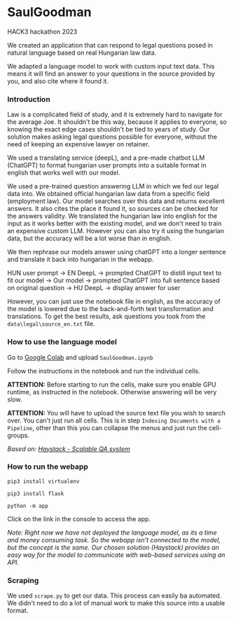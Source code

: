 # SaulGoodman

HACK3 hackathon 2023

We created an application that can respond to legal questions posed in natural language based on real Hungarian law data. 

We adapted a language model to work with custom input text data. This means it will find an answer to your questions in the source provided by you, and also cite where it found it.

### Introduction

Law is a complicated field of study, and it is extremely hard to navigate for the average Joe. It shouldn't be this way, because it applies to everyone, so knowing the exact edge cases shouldn't be tied to years of study. Our solution makes asking legal questions possible for everyone, without the need of keeping an expensive lawyer on retainer.

We used a translating service (deepL), and a pre-made chatbot LLM (ChatGPT) to format hungarian user prompts into a suitable format in english that works well with our model.

We used a pre-trained question answering LLM in which we fed our legal data into. We obtained official hungarian law data from a specific field (employment law). Our model searches over this data and returns excellent answers. It also cites the place it found it, so sources can be checked for the answers validity. We translated the hungarian law into english for the input as it works better with the existing model, and we don't need to train an expensive custom LLM. However you can also try it using the hungarian data, but the accuracy will be a lot worse than in english.

We then rephrase our models answer using chatGPT into a longer sentence and translate it back into hungarian in the webapp.

HUN user prompt → EN DeepL → prompted ChatGPT to distill input text to fit our model → Our model → prompted ChatGPT into full sentence based on original question → HU DeepL → display answer for user

However, you can just use the notebook file in english, as the accuracy of the model is lowered due to the back-and-forth text transformation and translations. To get the best results, ask questions you took from the `data\legal\source_en.txt` file. 

### How to use the language model

Go to [Google Colab](https://colab.research.google.com) and upload `SaulGoodman.ipynb`

Follow the instructions in the notebook and run the individual cells. 

****ATTENTION:**** Before starting to run the cells, make sure you enable GPU runtime, as instructed in the notebook. Otherwise answering will be very slow. 

**ATTENTION:** You will have to upload the source text file you wish to search over. You can't just run all cells. This is in step `Indexing Documents with a Pipeline`, other than this you can collapse the menus and just run the cell-groups.

*Based on: [Haystack -  Scalable QA system](https://haystack.deepset.ai/tutorials/03_scalable_qa_system)*

### How to run the webapp

`pip3 install virtualenv`

`pip3 install flask`

`python -m app`

Click on the link in the console to access the app.

*Note: Right now we have not deployed the language model, as its a time and money consuming task. So the webapp isn't connected to the model, but the concept is the same. Our chosen solution (Haystack) provides an easy way for the model to communicate with web-based services using an API.* 

### Scraping

We used `scrape.py` to get our data. This process can easily ba automated. We didn't need to do a lot of manual work to make this source into a usable format.
